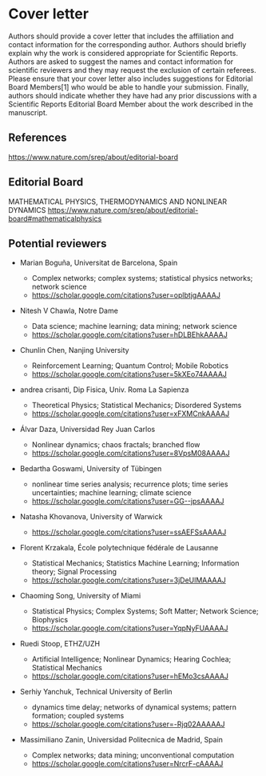 # Cover letter
Authors should provide a cover letter that includes the affiliation and 
contact information for the corresponding author. 
Authors should briefly explain why the work is considered appropriate 
for Scientific Reports. Authors are asked to suggest the names and 
contact information for scientific reviewers and they may request the 
exclusion of certain referees. Please ensure that your cover letter 
also includes suggestions for Editorial Board Members[1] who 
would be able to handle your submission. Finally, authors 
should indicate whether they have had any prior discussions with a 
Scientific Reports Editorial Board Member about the work 
described in the manuscript.

## References
https://www.nature.com/srep/about/editorial-board


## Editorial Board
MATHEMATICAL PHYSICS, THERMODYNAMICS AND NONLINEAR DYNAMICS
https://www.nature.com/srep/about/editorial-board#mathematicalphysics

## Potential reviewers

* Marian Boguña, Universitat de Barcelona, Spain
	* Complex networks; complex systems; statistical physics networks; network science
	* https://scholar.google.com/citations?user=oplbtjgAAAAJ

* Nitesh V Chawla, Notre Dame
	* Data science; machine learning; data mining; network science 
	* https://scholar.google.com/citations?user=hDLBEhkAAAAJ

* Chunlin Chen, Nanjing University
	* Reinforcement Learning; Quantum Control; Mobile Robotics
	* https://scholar.google.com/citations?user=5kXEo74AAAAJ

* andrea crisanti, Dip Fisica, Univ. Roma La Sapienza
	* Theoretical Physics; Statistical Mechanics; Disordered Systems
	* https://scholar.google.com/citations?user=xFXMCnkAAAAJ

* Álvar Daza, Universidad Rey Juan Carlos
	* Nonlinear dynamics; chaos fractals; branched flow
	* https://scholar.google.com/citations?user=8VpsM08AAAAJ

* Bedartha Goswami, University of Tübingen
	* nonlinear time series analysis; recurrence plots; time series uncertainties; machine learning; climate science
	* https://scholar.google.com/citations?user=GG--jpsAAAAJ

* Natasha Khovanova, University of Warwick
	* https://scholar.google.com/citations?user=ssAEFSsAAAAJ

* Florent Krzakala, École polytechnique fédérale de Lausanne
	* Statistical Mechanics; Statistics Machine Learning; Information theory; Signal Processing
	* https://scholar.google.com/citations?user=3jDeUlMAAAAJ

* Chaoming Song, University of Miami
	* Statistical Physics; Complex Systems; Soft Matter; Network Science; Biophysics
	* https://scholar.google.com/citations?user=YqpNyFUAAAAJ

* Ruedi Stoop, ETHZ/UZH
	* Artificial Intelligence; Nonlinear Dynamics; Hearing Cochlea; Statistical Mechanics	
	* https://scholar.google.com/citations?user=hEMo3csAAAAJ

* Serhiy Yanchuk, Technical University of Berlin
	* dynamics time delay; networks of dynamical systems; pattern formation; coupled systems
	* https://scholar.google.com/citations?user=-Rjq02AAAAAJ

* Massimiliano Zanin, Universidad Politecnica de Madrid, Spain
	* Complex networks; data mining; unconventional computation
	* https://scholar.google.com/citations?user=NrcrF-cAAAAJ


